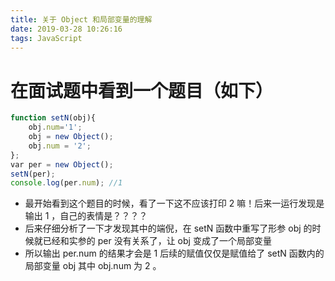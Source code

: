 ```yaml
---
title: 关于 Object 和局部变量的理解
date: 2019-03-28 10:26:16
tags: JavaScript
---
```


# 在面试题中看到一个题目（如下）
```js
function setN(obj){
    obj.num='1';
    obj = new Object();
    obj.num = '2';
};
var per = new Object();
setN(per);
console.log(per.num); //1
```
<!--more-->
- 最开始看到这个题目的时候，看了一下这不应该打印 2 嘛！后来一运行发现是输出 1 ，自己的表情是？？？？ 
- 后来仔细分析了一下才发现其中的端倪，在 setN 函数中重写了形参 obj 的时候就已经和实参的 per 没有关系了，让 obj 变成了一个局部变量
- 所以输出 per.num 的结果才会是 1 后续的赋值仅仅是赋值给了 setN 函数内的局部变量 obj 其中 obj.num 为 2 。